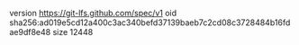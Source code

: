 version https://git-lfs.github.com/spec/v1
oid sha256:ad019e5cd12a400c3ac340befd37139baeb7c2cd08c3728484b16fdae9df8e48
size 12448
